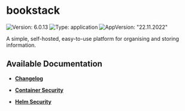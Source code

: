 # bookstack

![Version: 6.0.13](https://img.shields.io/badge/Version-6.0.13-informational?style=flat-square) ![Type: application](https://img.shields.io/badge/Type-application-informational?style=flat-square) ![AppVersion: "22.11.2022"](https://img.shields.io/badge/AppVersion-"22.11.2022"-informational?style=flat-square)

A simple, self-hosted, easy-to-use platform for organising and storing information.

## Available Documentation

- [**Changelog**](CHANGELOG)

- [**Container Security**](container-security)

- [**Helm Security**](helm-security)

